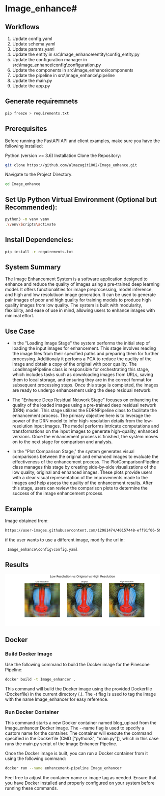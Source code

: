 # Image_enhance#

## Workflows

1. Update config.yaml
2. Update schema.yaml
3. Update params.yaml
4. Update the entity in src\Image_enhance\entity\config_entity.py
5. Update the configuration manager in src\Image_enhance\config\configuration.py
6. Update the components in src\Image_enhance\components
7. Update the pipeline in src\Image_enhance\pipeline
8. Update the main.py
9. Update the app.py

## Generate requiremnets

```bash
pip freeze > requirements.txt
```
## Prerequisites
Before running the FastAPI API and client examples, make sure you have the following installed:

Python (version >= 3.6)
Installation
Clone the Repository:

```bash
git clone https://github.com/almazagit1002/Image_enhance.git
```
Navigate to the Project Directory:

```bash
cd Image_enhance
```
## Set Up Python Virtual Environment (Optional but Recommended):

```bash
python3 -m venv venv
.\venv\Scripts\activate
```

## Install Dependencies:

```bash
pip install -r requirements.txt
```

## System Summary

The Image Enhancement System is a software application designed to enhance and reduce the quality of images using a pre-trained deep learning model. It offers functionalities for image preprocessing, model inference, and high and low resolutiuon image generation. It can be used to generate pair images of poor and high quality for training models to produce high quality images from low quality. The system is built with modularity, flexibility, and ease of use in mind, allowing users to enhance images with minimal effort.

## Use Case

* In the "Loading Image Stage" the system performs the initial step of loading the input images for enhancement. This stage involves reading the image files from their specified paths and preparing them for further processing. Additionaly it perfoms a PCA to reduce the quelity of the image and obtain a copy of the original with poor quality. The LoadImagePipeline class is responsible for orchestrating this stage, which includes tasks such as downloading images from URLs, saving them to local storage, and ensuring they are in the correct format for subsequent processing steps. Once this stage is completed, the images are ready to undergo enhancement using the deep residual network.

* The "Enhance Deep Residual Network Stage" focuses on enhancing the quality of the loaded images using a pre-trained deep residual network (DRN) model. This stage utilizes the EDRNPipeline class to facilitate the enhancement process. The primary objective here is to leverage the power of the DRN model to infer high-resolution details from the low-resolution input images. The model performs intricate computations and transformations on the input images to generate high-quality, enhanced versions. Once the enhancement process is finished, the system moves on to the next stage for comparison and analysis.

* In the "Plot Comparison Stage," the system generates visual comparisons between the original and enhanced images to evaluate the effectiveness of the enhancement process. The PlotComparisonPipeline class manages this stage by creating side-by-side visualizations of the low quality, original and enhanced images. These plots provide users with a clear visual representation of the improvements made to the images and help assess the quality of the enhancement results. After this stage, users can review the comparison plots to determine the success of the image enhancement process.

## Example
Image obtained from:
```bash
https://user-images.githubusercontent.com/12981474/40157448-eff91f06-5953-11e8-9a37-f6b5693fa03f.png
``` 
if the user wants to use a different image, modify the url in:

```bash
 Image_enhance\config\config.yaml
```

## Results
![Sample Image](comparative_plot.png)

## Docker

### Build Docker Image


Use the following command to build the Docker image for the Pinecone Pipeline:
```bash
docker build -t Image_enhancer .
```
This command will build the Docker image using the provided Dockerfile (Dockerfile) in the current directory (.). The -t flag is used to tag the image with the name Image_enhancer for easy reference.

### Run Docker Container
This command starts a new Docker container named blog_upload from the Image_enhancer Docker image. The --name flag is used to specify a custom name for the container. The container will execute the command specified in the Dockerfile (CMD ["python3", "main.py"]), which in this case runs the main.py script of the Image Enhancer Pipeline.

Once the Docker image is built, you can run a Docker container from it using the following command:
```bash
docker run --name enhancement-pipeline Image_enhancer
```
Feel free to adjust the container name or image tag as needed. Ensure that you have Docker installed and properly configured on your system before running these commands.